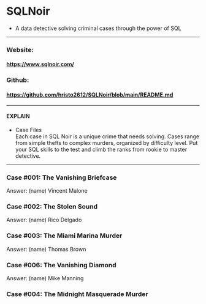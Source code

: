 # SQLNoir
* A data detective solving criminal cases through the power of SQL
---
### Website:  
#### https://www.sqlnoir.com/   
### Github:  
#### https://github.com/hristo2612/SQLNoir/blob/main/README.md
---
#### EXPLAIN
* Case Files   
Each case in SQL Noir is a unique crime that needs solving. Cases range from simple thefts to complex murders, organized by difficulty level. Put your SQL skills to the test and climb the ranks from rookie to master detective.
--- 
### Case #001: The Vanishing Briefcase
Answer: (name) Vincent Malone
### Case #002: The Stolen Sound
Answer: (name) Rico Delgado
### Case #003: The Miami Marina Murder
Answer: (name) Thomas Brown
### Case #006: The Vanishing Diamond
Answer: (name) Mike Manning
### Case #004: The Midnight Masquerade Murder

